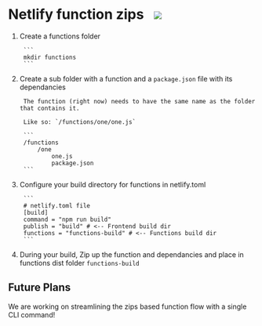 # Netlify function zips&nbsp;&nbsp;&nbsp;<a href="https://app.netlify.com/start/deploy?repository=https://github.com/DavidWells/function-zips"><img src="https://www.netlify.com/img/deploy/button.svg"></a>


1. Create a functions folder

		```
		mkdir functions
		```

2. Create a sub folder with a function and a `package.json` file with its dependancies

		The function (right now) needs to have the same name as the folder that contains it.

		Like so: `/functions/one/one.js`

		```
		/functions
			/one
				one.js
				package.json
		```

3. Configure your build directory for functions in netlify.toml

		```
		# netlify.toml file
		[build]
	  	command = "npm run build"
	  	publish = "build" # <-- Frontend build dir
	  	functions = "functions-build" # <-- Functions build dir
		```

3. During your build, Zip up the function and dependancies and place in functions dist folder `functions-build`


## Future Plans

We are working on streamlining the zips based function flow with a single CLI command!